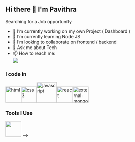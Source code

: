 ## Hi there 👋 I'm Pavithra

Searching for a Job opportunity

- 🔭 I’m currently working on my own Project ( Dashboard ) 
- 🌱 I’m currently learning Node JS
- 👯 I’m looking to collaborate on frontend / backend  
- 💬 Ask me about Tech 
- 📫 How to reach me:
<br /> [<img src="https://img.shields.io/badge/LinkedIn-0077B5?style=for-the-badge&logo=linkedin&logoColor=white" />](https://www.linkedin.com/in/pavithra0402/)

### I code in
<img width="50" height="50" src="https://img.icons8.com/nolan/64/html.png" alt="html"/><img width="50" height="50" src="https://img.icons8.com/color/48/css3.png" alt="css3"/><img width="64" height="64" src="https://img.icons8.com/nolan/64/javascript.png" alt="javascript"/><img width="50" height="50" src="https://img.icons8.com/office/16/react.png" alt="react"/><img width="50" height="50" src="https://img.icons8.com/external-tal-revivo-shadow-tal-revivo/24/external-mongodb-a-cross-platform-document-oriented-database-program-logo-shadow-tal-revivo.png" alt="external-mongodb-a-cross-platform-document-oriented-database-program-logo-shadow-tal-revivo"/>

### Tools I Use
<img height="50" width="50" src="https://img.icons8.com/color/48/000000/visual-studio-code-2019.png"/>
-->
